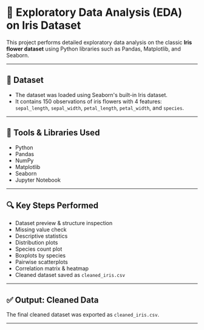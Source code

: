 # 🌸 Exploratory Data Analysis (EDA) on Iris Dataset

This project performs detailed exploratory data analysis on the classic **Iris flower dataset** using Python libraries such as Pandas, Matplotlib, and Seaborn.

---

## 📁 Dataset
- The dataset was loaded using Seaborn's built-in Iris dataset.
- It contains 150 observations of iris flowers with 4 features:  
  `sepal_length`, `sepal_width`, `petal_length`, `petal_width`, and `species`.

---

## 🧰 Tools & Libraries Used

- Python
- Pandas
- NumPy
- Matplotlib
- Seaborn
- Jupyter Notebook

---

## 🔍 Key Steps Performed

- Dataset preview & structure inspection
- Missing value check
- Descriptive statistics
- Distribution plots
- Species count plot
- Boxplots by species
- Pairwise scatterplots
- Correlation matrix & heatmap
- Cleaned dataset saved as `cleaned_iris.csv`

---

## ✅ Output: Cleaned Data
The final cleaned dataset was exported as `cleaned_iris.csv`.

---

